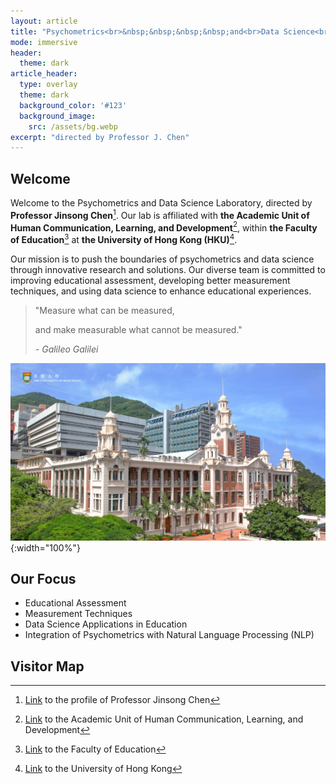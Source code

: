 ```yaml
---
layout: article
title: "Psychometrics<br>&nbsp;&nbsp;&nbsp;&nbsp;and<br>Data Science<br>Laboratory"
mode: immersive
header:
  theme: dark
article_header:
  type: overlay
  theme: dark
  background_color: '#123'
  background_image:
    src: /assets/bg.webp
excerpt: "directed by Professor J. Chen"
---
```


<script>
  document.title = "Psychometrics and Data Science Laboratory";
</script>

## Welcome

Welcome to the Psychometrics and Data Science Laboratory, directed by **Professor Jinsong Chen**[^1]. Our lab is affiliated with **the Academic Unit of Human Communication, Learning, and Development**[^2], within **the Faculty of Education**[^3] at **the University of Hong Kong (HKU)**[^4].

[^1]: [Link](https://psychometrics-ds.github.io/people/jinsong-chen.html) to the profile of Professor Jinsong Chen

[^2]: [Link](https://web.edu.hku.hk/unit/human-communication-learning-and-development) to the Academic Unit of Human Communication, Learning, and Development

[^3]: [Link](https://web.edu.hku.hk/) to the Faculty of Education

[^4]: [Link](https://www.hku.hk/) to the University of Hong Kong

Our mission is to push the boundaries of psychometrics and data science through innovative research and solutions. Our diverse team is committed to improving educational assessment, developing better measurement techniques, and using data science to enhance educational experiences.

> "Measure what can be measured,
>
> and make measurable what cannot be measured."
>
> *- Galileo Galilei*

![Image](/assets/main_campus.jpg){:width="100%"}

## Our Focus

- Educational Assessment
- Measurement Techniques
- Data Science Applications in Education
- Integration of Psychometrics with Natural Language Processing (NLP)

## Visitor Map

<script type='text/javascript' id='mapmyvisitors' src='https://mapmyvisitors.com/map.js?cl=ffffff&w=70%&t=t&d=EUClYyiIpYH2Wz9w4-UcoM5u3dpocI_W1Hep9MT-skQ&co=121212&cmo=ff5353'></script>